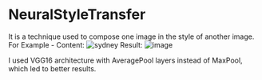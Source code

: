 # NeuralStyleTransfer

It is a technique used to compose one image in the style of another image. 
For Example - 
Content: 
![sydney](https://user-images.githubusercontent.com/44301195/213848096-8af47e03-0cb2-44ea-b5d6-941f6d02eda3.jpg)
Result:
![image](https://user-images.githubusercontent.com/44301195/213848296-fb8e3fa5-3acc-46e6-bfaf-7abcd08f77f4.png)

I used VGG16 architecture with AveragePool layers instead of MaxPool, which led to better results.
